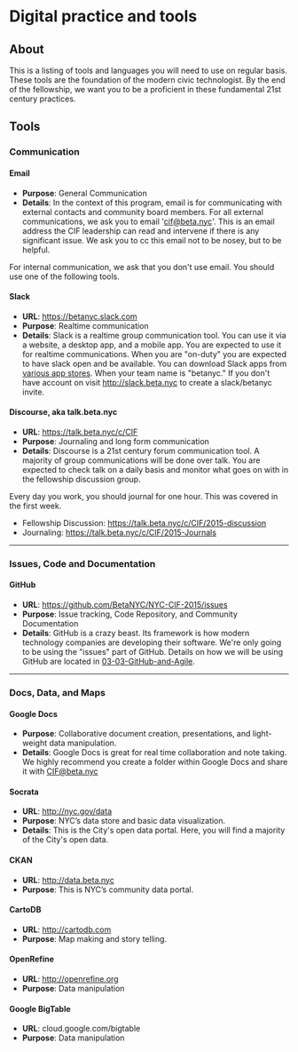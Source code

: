 # Digital practice and tools

## About
This is a listing of tools and languages you will need to use on regular basis. These tools are the foundation of the modern civic technologist. By the end of the fellowship, we want you to be a proficient in these fundamental 21st century practices.

## Tools

### Communication 

#### Email
 * **Purpose**: General Communication 
 * **Details**: In the context of this program, email is for  communicating with external contacts and community board members. For all external communications, we ask you to email 'cif@beta.nyc'. This is an email address the CIF leadership can read and intervene if there is any significant issue. We ask you to cc this email not to be nosey, but to be helpful.

For internal communication, we ask that you don't use email. You should use one of the following tools.


#### Slack

 * **URL**:  https://betanyc.slack.com
 * **Purpose**: Realtime communication 
 * **Details**: Slack is a realtime group communication tool. You can use it via a website, a desktop app, and a mobile app. You are expected to use it for realtime communications. When you are "on-duty" you are expected to have slack open and be available. You can download Slack apps from [various app stores](https://slack.com/apps). When your team name is "betanyc." If you don't have account on visit http://slack.beta.nyc to create a slack/betanyc invite.


#### Discourse, aka talk.beta.nyc
 * **URL**:  https://talk.beta.nyc/c/CIF
 * **Purpose**: Journaling and long form communication 
 * **Details**: 
Discourse is a 21st century forum communication tool. A majority of group communications will be done over talk. You are expected to check talk on a daily basis and monitor what goes on with in the fellowship discussion group. 

Every day you work, you should journal for one hour. This was covered in the first week.

 * Fellowship Discussion: https://talk.beta.nyc/c/CIF/2015-discussion
 * Journaling: https://talk.beta.nyc/c/CIF/2015-Journals

 - - - -

### Issues, Code and Documentation 

#### GitHub
 * **URL**: https://github.com/BetaNYC/NYC-CIF-2015/issues
 * **Purpose**: Issue tracking, Code Repository, and Community Documentation
 * **Details**: GitHub is a crazy beast. Its framework is how modern technology companies are developing their software. We're only going to be using the "issues" part of GitHub. Details on how we will be using GitHub are located in [03-03-GitHub-and-Agile](https://github.com/BetaNYC/NYC-CIF/blob/master/Lessons/03-03-GitHub-and-Agile.md).

 - - - -

### Docs, Data, and Maps

#### Google Docs
 * **Purpose**: Collaborative document creation, presentations, and light-weight data manipulation.
 * **Details**: Google Docs is great for real time collaboration and note taking. We highly recommend you create a folder within Google Docs and share it with CIF@beta.nyc

#### Socrata
 * **URL**: http://nyc.gov/data
 * **Purpose**: NYC’s data store and basic data visualization.
 * **Details**: This is the City's open data portal. Here, you will find a majority of the City's open data.

#### CKAN
 * **URL**: http://data.beta.nyc 
 * **Purpose**: This is NYC’s community data portal. 

#### CartoDB
 * **URL**: http://cartodb.com 
 * **Purpose**: Map making and story telling.

#### OpenRefine
 * **URL**: http://openrefine.org
 * **Purpose**: Data manipulation 

#### Google BigTable
 * **URL**:  cloud.google.com/bigtable‎
 * **Purpose**: Data manipulation 
